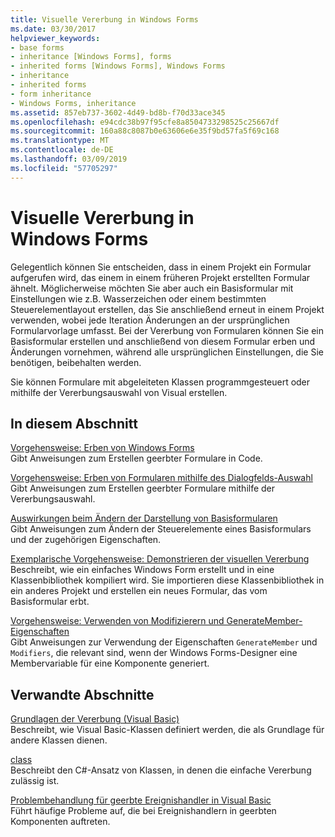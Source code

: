 ```yaml
---
title: Visuelle Vererbung in Windows Forms
ms.date: 03/30/2017
helpviewer_keywords:
- base forms
- inheritance [Windows Forms], forms
- inherited forms [Windows Forms], Windows Forms
- inheritance
- inherited forms
- form inheritance
- Windows Forms, inheritance
ms.assetid: 857eb737-3602-4d49-bd8b-f70d33ace345
ms.openlocfilehash: e94cdc38b97f95cfe8a8504733298525c25667df
ms.sourcegitcommit: 160a88c8087b0e63606e6e35f9bd57fa5f69c168
ms.translationtype: MT
ms.contentlocale: de-DE
ms.lasthandoff: 03/09/2019
ms.locfileid: "57705297"
---
```

# <a name="windows-forms-visual-inheritance"></a>Visuelle Vererbung in Windows Forms
Gelegentlich können Sie entscheiden, dass in einem Projekt ein Formular aufgerufen wird, das einem in einem früheren Projekt erstellten Formular ähnelt. Möglicherweise möchten Sie aber auch ein Basisformular mit Einstellungen wie z.B. Wasserzeichen oder einem bestimmten Steuerelementlayout erstellen, das Sie anschließend erneut in einem Projekt verwenden, wobei jede Iteration Änderungen an der ursprünglichen Formularvorlage umfasst. Bei der Vererbung von Formularen können Sie ein Basisformular erstellen und anschließend von diesem Formular erben und Änderungen vornehmen, während alle ursprünglichen Einstellungen, die Sie benötigen, beibehalten werden.  
  
 Sie können Formulare mit abgeleiteten Klassen programmgesteuert oder mithilfe der Vererbungsauswahl von Visual erstellen.  
  
## <a name="in-this-section"></a>In diesem Abschnitt  
 [Vorgehensweise: Erben von Windows Forms](how-to-inherit-windows-forms.md)  
 Gibt Anweisungen zum Erstellen geerbter Formulare in Code.  
  
 [Vorgehensweise: Erben von Formularen mithilfe des Dialogfelds-Auswahl](how-to-inherit-forms-using-the-inheritance-picker-dialog-box.md)  
 Gibt Anweisungen zum Erstellen geerbter Formulare mithilfe der Vererbungsauswahl.  
  
 [Auswirkungen beim Ändern der Darstellung von Basisformularen](effects-of-modifying-base-form-appearance.md)  
 Gibt Anweisungen zum Ändern der Steuerelemente eines Basisformulars und der zugehörigen Eigenschaften.  
  
 [Exemplarische Vorgehensweise: Demonstrieren der visuellen Vererbung](walkthrough-demonstrating-visual-inheritance.md)  
 Beschreibt, wie ein einfaches Windows Form erstellt und in eine Klassenbibliothek kompiliert wird. Sie importieren diese Klassenbibliothek in ein anderes Projekt und erstellen ein neues Formular, das vom Basisformular erbt.  
  
 [Vorgehensweise: Verwenden von Modifizierern und GenerateMember-Eigenschaften](how-to-use-the-modifiers-and-generatemember-properties.md)  
 Gibt Anweisungen zur Verwendung der Eigenschaften `GenerateMember` und `Modifiers`, die relevant sind, wenn der Windows Forms-Designer eine Membervariable für eine Komponente generiert.  
  
## <a name="related-sections"></a>Verwandte Abschnitte  
 [Grundlagen der Vererbung (Visual Basic)](~/docs/visual-basic/programming-guide/language-features/objects-and-classes/inheritance-basics.md)  
 Beschreibt, wie Visual Basic-Klassen definiert werden, die als Grundlage für andere Klassen dienen.  
  
 [class](~/docs/csharp/language-reference/keywords/class.md)  
 Beschreibt den C#-Ansatz von Klassen, in denen die einfache Vererbung zulässig ist.  
  
 [Problembehandlung für geerbte Ereignishandler in Visual Basic](~/docs/visual-basic/programming-guide/language-features/events/troubleshooting-inherited-event-handlers.md)  
 Führt häufige Probleme auf, die bei Ereignishandlern in geerbten Komponenten auftreten.
